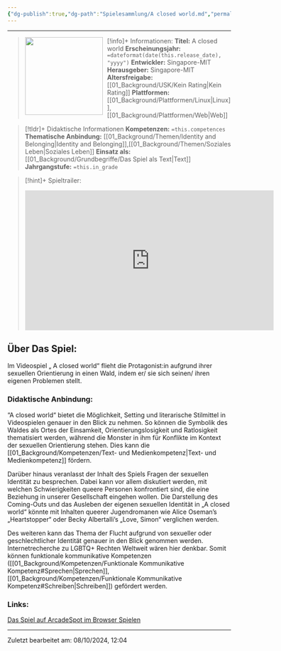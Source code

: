 ```yaml
---
{"dg-publish":true,"dg-path":"Spielesammlung/A closed world.md","permalink":"/spielesammlung/a-closed-world/","noteIcon":"1"}
---
```


---
>[!info]+ Informationen:
><img src="https://www.stiftung-digitale-spielekultur.de/app/uploads/2020/04/AClosedWorld-212x300.jpg" style="float:left;height:175px;padding-right:10px">**Titel:** A closed world
>**Erscheinungsjahr:** `=dateformat(date(this.release_date), "yyyy")`
>**Entwickler:** Singapore-MIT
>**Herausgeber:** Singapore-MIT
>**Altersfreigabe:** [[01_Background/USK/Kein Rating\|Kein Rating]]
>**Plattformen:** [[01_Background/Plattformen/Linux\|Linux]],[[01_Background/Plattformen/Web\|Web]]

>[!tldr]+ Didaktische Informationen
>**Kompetenzen:** `=this.competences`
>**Thematische Anbindung:** [[01_Background/Themen/Identity and Belonging\|Identity and Belonging]],[[01_Background/Themen/Soziales Leben\|Soziales Leben]]
>**Einsatz als:** [[01_Background/Grundbegriffe/Das Spiel als Text\|Text]]
>**Jahrgangstufe:** `=this.in_grade`

>[!hint]+ Spieltrailer:
><iframe width="560" height="315" src="https://www.youtube.com/embed/wYT_s7xWYfM?si=JAKQ0Z8hCMHo6jDr" title="YouTube video player" frameborder="0" allow="accelerometer; autoplay; clipboard-write; encrypted-media; gyroscope; picture-in-picture; web-share" referrerpolicy="strict-origin-when-cross-origin" allowfullscreen></iframe>


## Über Das Spiel:
Im Videospiel „ A closed world“ flieht die Protagonist:in aufgrund ihrer sexuellen Orientierung in einen Wald, indem er/ sie sich seinen/ ihren eigenen Problemen stellt.
### Didaktische Anbindung:
“A closed world“ bietet die Möglichkeit, Setting und literarische Stilmittel in Videospielen genauer in den Blick zu nehmen. So können die Symbolik des Waldes als Ortes der Einsamkeit, Orientierungslosigkeit und Ratlosigkeit thematisiert werden, während die Monster in ihm für Konflikte im Kontext der sexuellen Orientierung stehen. Dies kann die [[01_Background/Kompetenzen/Text- und Medienkompetenz\|Text- und Medienkompetenz]] fördern.

Darüber hinaus veranlasst der Inhalt des Spiels Fragen der sexuellen Identität zu besprechen. Dabei kann vor allem diskutiert werden, mit welchen Schwierigkeiten queere Personen konfrontiert sind, die eine Beziehung in unserer Gesellschaft eingehen wollen. Die Darstellung des Coming-Outs und das Ausleben der eigenen sexuellen Identität in „A closed world“ könnte mit Inhalten queerer Jugendromanen wie Alice Oseman’s „Heartstopper“ oder Becky Albertalli’s „Love, Simon“ verglichen werden.

Des weiteren kann das Thema der Flucht aufgrund von sexueller oder geschlechtlicher Identität genauer in den Blick genommen werden. Internetrecherche zu LGBTQ+ Rechten Weltweit wären hier denkbar. Somit können funktionale kommunikative Kompetenzen ([[01_Background/Kompetenzen/Funktionale Kommunikative Kompetenz#Sprechen\|Sprechen]], [[01_Background/Kompetenzen/Funktionale Kommunikative Kompetenz#Schreiben\|Schreiben]]) gefördert werden.
### Links:  
[Das Spiel auf ArcadeSpot im Browser Spielen](https://arcadespot.com/game/a-closed-world/)

---
Zuletzt bearbeitet am: 08/10/2024, 12:04